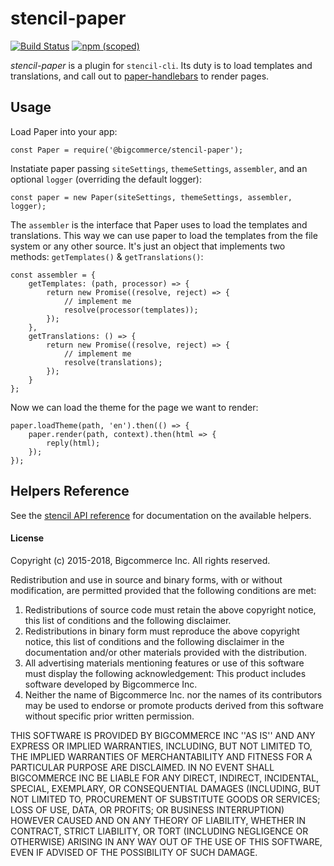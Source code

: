 # stencil-paper
[![Build Status](https://github.com/bigcommerce/paper/workflows/Build/badge.svg)](https://travis-ci.org/bigcommerce/paper) [![npm (scoped)](https://img.shields.io/npm/v/@bigcommerce/stencil-paper.svg)](https://www.npmjs.com/package/@bigcommerce/stencil-paper)

*stencil-paper* is a plugin for `stencil-cli`. Its duty is to load templates and translations, and call
out to [paper-handlebars](https://github.com/bigcommerce/paper-handlebars) to render pages.

## Usage
Load Paper into your app:
```
const Paper = require('@bigcommerce/stencil-paper');
```

Instatiate paper passing `siteSettings`, `themeSettings`, `assembler`, and an optional `logger` (overriding the default logger):
```
const paper = new Paper(siteSettings, themeSettings, assembler, logger);
```

The `assembler` is the interface that Paper uses to load the templates and translations. This way we can use paper to load the templates
from the file system or any other source. It's just an object that implements two methods: `getTemplates()` & `getTranslations()`:
```
const assembler = {
    getTemplates: (path, processor) => {
        return new Promise((resolve, reject) => {
            // implement me
            resolve(processor(templates));
        });
    },
    getTranslations: () => {
        return new Promise((resolve, reject) => {
            // implement me
            resolve(translations);
        });
    }
};
```

Now we can load the theme for the page we want to render:
```
paper.loadTheme(path, 'en').then(() => {
    paper.render(path, context).then(html => {
        reply(html);
    });
});
```

## Helpers Reference
See the [stencil API reference](https://stencil.bigcommerce.com/docs/handlebars-helpers-reference) for documentation on the available helpers.

#### License
Copyright (c) 2015-2018, Bigcommerce Inc.
All rights reserved.

Redistribution and use in source and binary forms, with or without
modification, are permitted provided that the following conditions are met:
1. Redistributions of source code must retain the above copyright
   notice, this list of conditions and the following disclaimer.
2. Redistributions in binary form must reproduce the above copyright
   notice, this list of conditions and the following disclaimer in the
   documentation and/or other materials provided with the distribution.
3. All advertising materials mentioning features or use of this software
   must display the following acknowledgement:
   This product includes software developed by Bigcommerce Inc.
4. Neither the name of Bigcommerce Inc. nor the
   names of its contributors may be used to endorse or promote products
   derived from this software without specific prior written permission.

THIS SOFTWARE IS PROVIDED BY BIGCOMMERCE INC ''AS IS'' AND ANY
EXPRESS OR IMPLIED WARRANTIES, INCLUDING, BUT NOT LIMITED TO, THE IMPLIED
WARRANTIES OF MERCHANTABILITY AND FITNESS FOR A PARTICULAR PURPOSE ARE
DISCLAIMED. IN NO EVENT SHALL BIGCOMMERCE INC BE LIABLE FOR ANY
DIRECT, INDIRECT, INCIDENTAL, SPECIAL, EXEMPLARY, OR CONSEQUENTIAL DAMAGES
(INCLUDING, BUT NOT LIMITED TO, PROCUREMENT OF SUBSTITUTE GOODS OR SERVICES;
LOSS OF USE, DATA, OR PROFITS; OR BUSINESS INTERRUPTION) HOWEVER CAUSED AND
ON ANY THEORY OF LIABILITY, WHETHER IN CONTRACT, STRICT LIABILITY, OR TORT
(INCLUDING NEGLIGENCE OR OTHERWISE) ARISING IN ANY WAY OUT OF THE USE OF THIS
SOFTWARE, EVEN IF ADVISED OF THE POSSIBILITY OF SUCH DAMAGE.
